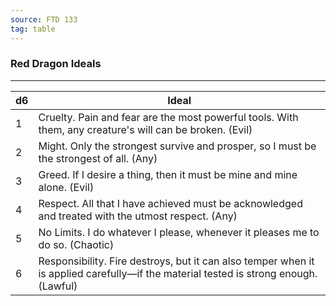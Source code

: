 ```yaml
---
source: FTD 133
tag: table
---
```


### Red Dragon Ideals
---
|d6|Ideal|
|----|------------|
|1|Cruelty. Pain and fear are the most powerful tools. With them, any creature's will can be broken. (Evil)|
|2|Might. Only the strongest survive and prosper, so I must be the strongest of all. (Any)|
|3|Greed. If I desire a thing, then it must be mine and mine alone. (Evil)|
|4|Respect. All that I have achieved must be acknowledged and treated with the utmost respect. (Any)|
|5|No Limits. I do whatever I please, whenever it pleases me to do so. (Chaotic)|
|6|Responsibility. Fire destroys, but it can also temper when it is applied carefully—if the material tested is strong enough. (Lawful)|
